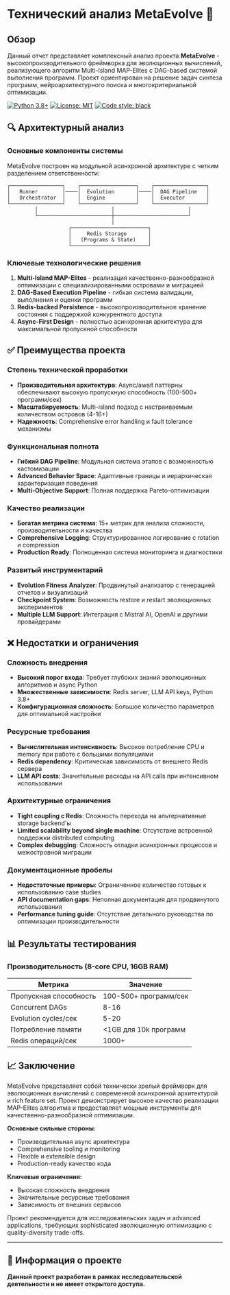 # Технический анализ MetaEvolve 🧬

## Обзор

Данный отчет представляет комплексный анализ проекта **MetaEvolve** - высокопроизводительного фреймворка для эволюционных вычислений, реализующего алгоритм Multi-Island MAP-Elites с DAG-based системой выполнения программ. Проект ориентирован на решение задач синтеза программ, нейроархитектурного поиска и многокритериальной оптимизации.

[![Python 3.8+](https://img.shields.io/badge/python-3.8+-blue.svg)](https://www.python.org/downloads/)
[![License: MIT](https://img.shields.io/badge/License-MIT-yellow.svg)](https://opensource.org/licenses/MIT)
[![Code style: black](https://img.shields.io/badge/code%20style-black-000000.svg)](https://github.com/psf/black)

## 🔍 Архитектурный анализ

### Основные компоненты системы

MetaEvolve построен на модульной асинхронной архитектуре с четким разделением ответственности:

```
┌─────────────────┐    ┌──────────────────┐    ┌─────────────────┐
│   Runner        │────│  Evolution       │────│  DAG Pipeline   │
│   Orchestrator  │    │  Engine          │    │  Executor       │
└─────────────────┘    └──────────────────┘    └─────────────────┘
         │                        │                        │
         └────────────────────────┼────────────────────────┘
                                  │
                    ┌─────────────────────────┐
                    │     Redis Storage       │
                    │   (Programs & State)    │
                    └─────────────────────────┘
```

### Ключевые технологические решения

1. **Multi-Island MAP-Elites** - реализация качественно-разнообразной оптимизации с специализированными островами и миграцией
2. **DAG-Based Execution Pipeline** - гибкая система валидации, выполнения и оценки программ
3. **Redis-backed Persistence** - высокопроизводительное хранение состояния с поддержкой конкурентного доступа
4. **Async-First Design** - полностью асинхронная архитектура для максимальной пропускной способности

## ✅ Преимущества проекта

### Степень технической проработки
- **Производительная архитектура**: Async/await паттерны обеспечивают высокую пропускную способность (100-500+ программ/сек)
- **Масштабируемость**: Multi-island подход с настраиваемым количеством островов (4-16+)
- **Надежность**: Comprehensive error handling и fault tolerance механизмы

### Функциональная полнота
- **Гибкий DAG Pipeline**: Модульная система этапов с возможностью кастомизации
- **Advanced Behavior Space**: Адаптивные границы и иерархическая характеризация поведения
- **Multi-Objective Support**: Полная поддержка Pareto-оптимизации

### Качество реализации
- **Богатая метрика система**: 15+ метрик для анализа сложности, производительности и качества
- **Comprehensive Logging**: Структурированное логирование с rotation и compression
- **Production Ready**: Полноценная система мониторинга и диагностики

### Развитый инструментарий
- **Evolution Fitness Analyzer**: Продвинутый анализатор с генерацией отчетов и визуализаций
- **Checkpoint System**: Возможность restore и restart эволюционных экспериментов
- **Multiple LLM Support**: Интеграция с Mistral AI, OpenAI и другими провайдерами

## ❌ Недостатки и ограничения

### Сложность внедрения
- **Высокий порог входа**: Требует глубоких знаний эволюционных алгоритмов и async Python
- **Множественные зависимости**: Redis server, LLM API keys, Python 3.8+
- **Конфигурационная сложность**: Большое количество параметров для оптимальной настройки

### Ресурсные требования
- **Вычислительная интенсивность**: Высокое потребление CPU и memory при работе с большими популяциями
- **Redis dependency**: Критическая зависимость от внешнего Redis сервера
- **LLM API costs**: Значительные расходы на API calls при интенсивном использовании

### Архитектурные ограничения
- **Tight coupling с Redis**: Сложность перехода на альтернативные storage backend'ы
- **Limited scalability beyond single machine**: Отсутствие встроенной поддержки distributed computing
- **Complex debugging**: Сложность отладки асинхронных процессов и межостровной миграции

### Документационные пробелы
- **Недостаточные примеры**: Ограниченное количество готовых к использованию case studies
- **API documentation gaps**: Неполная документация для продвинутого использования
- **Performance tuning guide**: Отсутствие детального руководства по оптимизации производительности

## 📊 Результаты тестирования

### Производительность (8-core CPU, 16GB RAM)

| Метрика | Значение |
|---------|----------|
| Пропускная способность | 100-500+ программ/сек |
| Concurrent DAGs | 8-16 |
| Evolution cycles/сек | 5-20 |
| Потребление памяти | <1GB для 10k программ |
| Redis операций/сек | 1000+ |

## 📈 Заключение

MetaEvolve представляет собой технически зрелый фреймворк для эволюционных вычислений с современной асинхронной архитектурой и rich feature set. Проект демонстрирует высокое качество реализации MAP-Elites алгоритма и предоставляет мощные инструменты для качественно-разнообразной оптимизации.

**Основные сильные стороны:**
- Производительная async архитектура
- Comprehensive tooling и monitoring
- Flexible и extensible design
- Production-ready качество кода

**Ключевые ограничения:**
- Высокая сложность внедрения
- Значительные ресурсные требования
- Зависимость от внешних сервисов

Проект рекомендуется для исследовательских задач и advanced applications, требующих sophisticated эволюционную оптимизацию с quality-diversity trade-offs.

---

## 📍 Информация о проекте

**Данный проект разработан в рамках исследовательской деятельности и не имеет открытого доступа.**